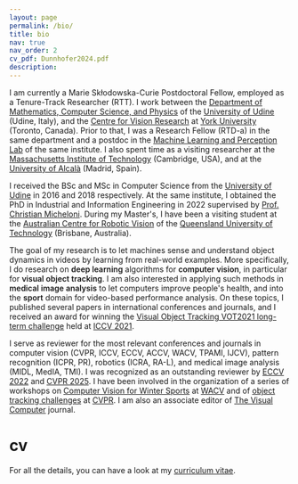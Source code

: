 ```yaml
---
layout: page
permalink: /bio/
title: bio
nav: true
nav_order: 2
cv_pdf: Dunnhofer2024.pdf
description: 
---
```


I am currently a Marie Skłodowska-Curie Postdoctoral Fellow, employed as a Tenure-Track Researcher (RTT). I work between the <a href="https://www.dmif.uniud.it/en/">Department of Mathematics, Computer Science, and Physics</a> of the <a href="http://www.uniud.it">University of Udine</a> (Udine, Italy), and the <a href="https://www.yorku.ca/cvr/">Centre for Vision Research</a> at <a href="https://www.yorku.ca">York University</a> (Toronto, Canada). Prior to that, I was a Research Fellow (RTD-a) in the same department and a postdoc in the <a href="https://machinelearning.uniud.it">Machine Learning and Perception Lab</a> of the same institute. I also spent time as a visiting researcher at the <a href="https://www.mit.edu">Massachusetts Institute of Technology</a> (Cambridge, USA), and at the <a href="https://uah.es/en/">University of Alcalà</a> (Madrid, Spain).

I received the BSc and MSc in Computer Science from the <a href="http://www.uniud.it">University of Udine</a> in 2016 and 2018 respectively. At the same institute, I obtained the PhD in Industrial and Information Engineering in 2022 supervised by <a href="https://users.dimi.uniud.it/~christian.micheloni/">Prof. Christian Micheloni</a>. During my Master's, I have been a visiting student at the <a href="https://www.roboticvision.org">Australian Centre for Robotic Vision</a> of the <a href="https://www.qut.edu.au">Queensland University of Technology</a> (Brisbane, Australia). 

The goal of my research is to let machines sense and understand object dynamics in videos by learning from real-world examples. More specifically, I do research on <strong style="font-weight: 600">deep learning</strong> algorithms for <strong style="font-weight: 600">computer vision</strong>, in particular for <strong style="font-weight: 600">visual object tracking</strong>. I am also interested in applying such methods in <strong style="font-weight: 600">medical image analysis</strong> to let computers improve people's health, and into the <strong style="font-weight: 600">sport</strong> domain for video-based performance analysis. On these topics, I published several papers in international conferences and journals, and I received an award for winning the <a href="https://www.votchallenge.net/vot2021/">Visual Object Tracking VOT2021 long-term challenge</a> held at <a href="http://iccv2021.thecvf.com">ICCV 2021</a>.

I serve as reviewer for the most relevant conferences and journals in computer vision (CVPR, ICCV, ECCV, ACCV, WACV, TPAMI, IJCV), pattern recognition (ICPR, PR), robotics (ICRA, RA-L), and medical image analysis (MIDL, MedIA, TMI). I was recognized as an outstanding reviewer by <a href="https://eccv2022.ecva.net/program/outstanding-reviewers/">ECCV 2022</a> and <a href="https://cvpr.thecvf.com/Conferences/2025/ProgramCommittee#all-outstanding-reviewer">CVPR 2025</a>. I have been involved in the organization of a series of workshops on <a href="https://machinelearning.uniud.it/events/CV4WS-2023/Home.html">Computer Vision for Winter Sports</a> at <a href="https://wacv2023.thecvf.com/home">WACV</a> and of <a href="https://epic-kitchens.github.io/2023#tracking">object tracking challenges</a> at <a href="https://cvpr2023.thecvf.com">CVPR</a>. I am also an associate editor of <a href="https://www.springer.com/journal/371">The Visual Computer</a> journal.

# cv

For all the details, you can have a look at my <a href="../assets/pdf/Dunnhofer2024.pdf">curriculum vitae</a>.